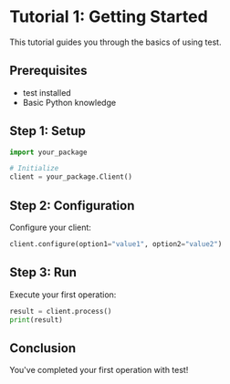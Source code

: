 # Tutorial 1: Getting Started

This tutorial guides you through the basics of using test.

## Prerequisites

- test installed
- Basic Python knowledge

## Step 1: Setup

```python
import your_package

# Initialize
client = your_package.Client()
```

## Step 2: Configuration

Configure your client:

```python
client.configure(option1="value1", option2="value2")
```

## Step 3: Run

Execute your first operation:

```python
result = client.process()
print(result)
```

## Conclusion

You've completed your first operation with test!
